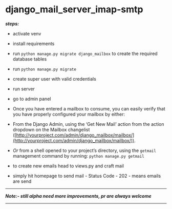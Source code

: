 # django_mail_server_imap-smtp

***steps:***

 - activate venv 
 - install requirements
 - run `python manage.py migrate django_mailbox` to create
   the required database tables
   
 - run `python manage.py migrate`
 - create super user with valid credentials
 - run server
 - go to admin panel
 - Once you have entered a mailbox to consume, you can easily verify that you have properly configured your mailbox by either:

-   From the Django Admin, using the ‘Get New Mail’ action from the action dropdown on the Mailbox changelist ([http://yourproject.com/admin/django_mailbox/mailbox/](http://yourproject.com/admin/django_mailbox/mailbox/)).
    
-   _Or_  from a shell opened to your project’s directory, using the  `getmail`  management command by running:  `python manage.py getmail`

- to create new emails head to views.py and craft mail
- simply hit homepage to send mail - Status Code - 202 - means emails are send

***

***Note:- still alpha need more improvements, pr are always welcome***

***

 
   
